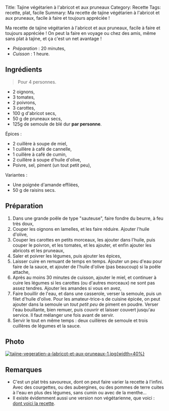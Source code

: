 Title: Tajine végétarien à l'abricot et aux pruneaux
Category: Recette
Tags: recette, plat, facile
Summary: Ma recette de tajine végétarien à l'abricot et aux pruneaux, facile à faire et toujours appréciée !

Ma recette de tajine végétarien à l'abricot et aux pruneaux, facile à faire et toujours appréciée ! On peut la faire en voyage ou chez des amis, même sans plat à tajine, et ça c'est un net avantage !

- *Préparation* : 20 minutes,
- *Cuisson* : 1 heure.


## Ingrédients
> Pour 4 personnes.

- 2 oignons,
- 3 tomates,
- 2 poivrons,
- 3 carottes,
- 100 g d'abricot secs,
- 50 g de pruneaux secs,
- 125g de semoule de blé dur **par personne**.

Épices :

- 2 cuillère à soupe de miel,
- 1 cuillère à café de cannelle,
- 1 cuillère à café de cumin,
- 2 cuillère à soupe d'huile d'olive,
- Poivre, sel, piment (un tout petit peu),

Variantes :

- Une poignée d'amande effilées,
- 50 g de raisins secs.


## Préparation

1. Dans une grande poêle de type "sauteuse", faire fondre du beurre, à feu très doux,
2. Couper les oignons en lamelles, et les faire réduire. Ajouter l'huile d'olive,
4. Couper les carottes en petits morceaux, les ajouter dans l'huile, puis couper le poivron, et les tomates, et les ajouter, et enfin ajouter les abricots et les pruneaux,
5. Saler et poivrer les légumes, puis ajouter les épices,
6. Laisser cuire en remuant de temps en temps. Ajouter un peu d'eau pour faire de la sauce, et ajouter de l'huile d'olive (pas beaucoup) si la poêle attache,
7. Après au moins 30 minutes de cuisson, ajouter le miel, et continuer à cuire les légumes si les carottes (ou d'autres morceaux) ne sont pas assez tendres. Ajouter les amandes si vous en avez,
8. Faire bouillir de l'eau, et dans une casserole, verser la semoule, puis un filet d'huile d'olive. Pour les amateur-trice-s de cuisine épicée, on peut ajouter dans la semoule un *tout petit peu* de piment en poudre. Verser l'eau bouillante, bien remuer, puis couvrir et laisser couvert jusqu'au service. Il faut mélanger une fois avant de servir.
9. Servir le tout en même temps : deux cuillères de semoule et trois cuillères de légumes et la sauce.

## Photo
[![tajine-vegeratien-a-labricot-et-aux-pruneaux-1.jpg]({filename}images/tajine-vegeratien-a-labricot-et-aux-pruneaux-1.jpg){width=40%}]({filename}images/tajine-vegeratien-a-labricot-et-aux-pruneaux-1.jpg)

## Remarques
- C'est un plat très savoureux, dont on peut faire varier la recette à l'infini. Avec des courgettes, ou des aubergines, ou des pommes de terre cuites à l'eau en plus des légumes, sans cumin ou avec de la menthe…
- Il existe évidemment aussi une version non végétarienne, que voici : [dont voici la recette](tajine-de-poulet-a-labricot.html).

